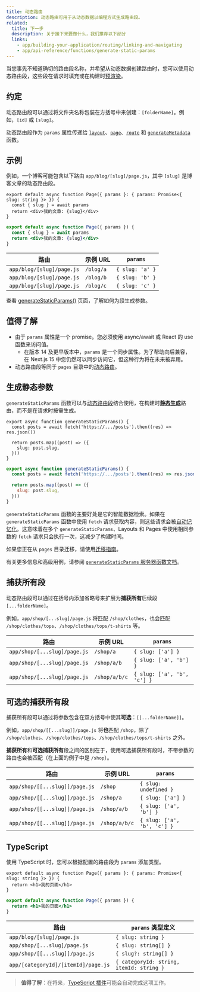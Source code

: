 ```yaml
---
title: 动态路由
description: 动态路由可用于从动态数据以编程方式生成路由段。
related:
  title: 下一步
  description: 关于接下来要做什么，我们推荐以下部分
  links:
    - app/building-your-application/routing/linking-and-navigating
    - app/api-reference/functions/generate-static-params
---
```


当您事先不知道确切的路由段名称，并希望从动态数据创建路由时，您可以使用动态路由段，这些段在请求时填充或在构建时[预渲染](#生成静态参数)。

## 约定

动态路由段可以通过将文件夹名称包装在方括号中来创建：`[folderName]`。例如，`[id]` 或 `[slug]`。

动态路由段作为 `params` 属性传递给 [`layout`](/docs/app/api-reference/file-conventions/layout)、[`page`](/docs/app/api-reference/file-conventions/page)、[`route`](/docs/app/building-your-application/routing/route-handlers) 和 [`generateMetadata`](/docs/app/api-reference/functions/generate-metadata#generatemetadata-function) 函数。

## 示例

例如，一个博客可能包含以下路由 `app/blog/[slug]/page.js`，其中 `[slug]` 是博客文章的动态路由段。

```tsx filename="app/blog/[slug]/page.tsx" switcher
export default async function Page({ params }: { params: Promise<{ slug: string }> }) {
  const { slug } = await params
  return <div>我的文章: {slug}</div>
}
```

```jsx filename="app/blog/[slug]/page.js" switcher
export default async function Page({ params }) {
  const { slug } = await params
  return <div>我的文章: {slug}</div>
}
```

| 路由                      | 示例 URL  | `params`        |
| ------------------------- | --------- | --------------- |
| `app/blog/[slug]/page.js` | `/blog/a` | `{ slug: 'a' }` |
| `app/blog/[slug]/page.js` | `/blog/b` | `{ slug: 'b' }` |
| `app/blog/[slug]/page.js` | `/blog/c` | `{ slug: 'c' }` |

查看 [generateStaticParams()](#生成静态参数) 页面，了解如何为段生成参数。

## 值得了解

- 由于 `params` 属性是一个 promise。您必须使用 async/await 或 React 的 use 函数来访问值。
  - 在版本 14 及更早版本中，`params` 是一个同步属性。为了帮助向后兼容，在 Next.js 15 中您仍然可以同步访问它，但这种行为将在未来被弃用。
- 动态路由段等同于 `pages` 目录中的[动态路由](/docs/pages/building-your-application/routing/dynamic-routes)。

## 生成静态参数

`generateStaticParams` 函数可以与[动态路由段](/docs/app/building-your-application/routing/dynamic-routes)结合使用，在构建时[**静态生成**](/docs/app/building-your-application/rendering/server-components#static-rendering-default)路由，而不是在请求时按需生成。

```tsx filename="app/blog/[slug]/page.tsx" switcher
export async function generateStaticParams() {
  const posts = await fetch('https://.../posts').then((res) => res.json())

  return posts.map((post) => ({
    slug: post.slug,
  }))
}
```

```jsx filename="app/blog/[slug]/page.js" switcher
export async function generateStaticParams() {
  const posts = await fetch('https://.../posts').then((res) => res.json())

  return posts.map((post) => ({
    slug: post.slug,
  }))
}
```

`generateStaticParams` 函数的主要好处是它的智能数据检索。如果在 `generateStaticParams` 函数中使用 `fetch` 请求获取内容，则这些请求会被[自动记忆化](/docs/app/deep-dive/caching#request-memoization)。这意味着在多个 `generateStaticParams`、Layouts 和 Pages 中使用相同参数的 `fetch` 请求只会执行一次，这减少了构建时间。

如果您正在从 `pages` 目录迁移，请使用[迁移指南](/docs/app/guides/migrating/app-router-migration#dynamic-paths-getstaticpaths)。

有关更多信息和高级用例，请参阅 [`generateStaticParams` 服务器函数文档](/docs/app/api-reference/functions/generate-static-params)。

## 捕获所有段

动态路由段可以通过在括号内添加省略号来扩展为**捕获所有**后续段 `[...folderName]`。

例如，`app/shop/[...slug]/page.js` 将匹配 `/shop/clothes`，也会匹配 `/shop/clothes/tops`、`/shop/clothes/tops/t-shirts` 等。

| 路由                         | 示例 URL      | `params`                    |
| ---------------------------- | ------------- | --------------------------- |
| `app/shop/[...slug]/page.js` | `/shop/a`     | `{ slug: ['a'] }`           |
| `app/shop/[...slug]/page.js` | `/shop/a/b`   | `{ slug: ['a', 'b'] }`      |
| `app/shop/[...slug]/page.js` | `/shop/a/b/c` | `{ slug: ['a', 'b', 'c'] }` |

## 可选的捕获所有段

捕获所有段可以通过将参数包含在双方括号中使其**可选**：`[[...folderName]]`。

例如，`app/shop/[[...slug]]/page.js` 将**也**匹配 `/shop`，除了 `/shop/clothes`、`/shop/clothes/tops`、`/shop/clothes/tops/t-shirts` 之外。

**捕获所有**和**可选捕获所有**段之间的区别在于，使用可选捕获所有段时，不带参数的路由也会被匹配（在上面的例子中是 `/shop`）。

| 路由                           | 示例 URL      | `params`                    |
| ------------------------------ | ------------- | --------------------------- |
| `app/shop/[[...slug]]/page.js` | `/shop`       | `{ slug: undefined }`       |
| `app/shop/[[...slug]]/page.js` | `/shop/a`     | `{ slug: ['a'] }`           |
| `app/shop/[[...slug]]/page.js` | `/shop/a/b`   | `{ slug: ['a', 'b'] }`      |
| `app/shop/[[...slug]]/page.js` | `/shop/a/b/c` | `{ slug: ['a', 'b', 'c'] }` |

## TypeScript

使用 TypeScript 时，您可以根据配置的路由段为 `params` 添加类型。

```tsx filename="app/blog/[slug]/page.tsx" switcher
export default async function Page({ params }: { params: Promise<{ slug: string }> }) {
  return <h1>我的页面</h1>
}
```

```jsx filename="app/blog/[slug]/page.js" switcher
export default async function Page({ params }) {
  return <h1>我的页面</h1>
}
```

| 路由                                | `params` 类型定义                        |
| ----------------------------------- | ---------------------------------------- |
| `app/blog/[slug]/page.js`           | `{ slug: string }`                       |
| `app/shop/[...slug]/page.js`        | `{ slug: string[] }`                     |
| `app/shop/[[...slug]]/page.js`      | `{ slug?: string[] }`                    |
| `app/[categoryId]/[itemId]/page.js` | `{ categoryId: string, itemId: string }` |

> **值得了解**：在将来，[TypeScript 插件](/docs/app/api-reference/config/typescript#ide-plugin)可能会自动完成这项工作。
